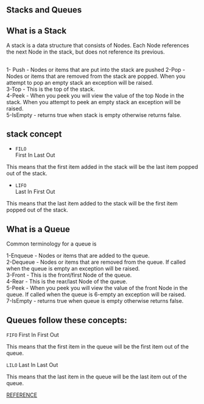 ## Stacks and Queues 

## What is a Stack
A stack is a data structure that consists of Nodes. Each Node references the next Node in the stack, but does not reference its previous.

##
1- Push - Nodes or items that are put into the stack are pushed
2-Pop - Nodes or items that are removed from the stack are popped. When you attempt to pop an empty stack an exception will be raised.<br>
3-Top - This is the top of the stack. <br>
4-Peek - When you peek you will view the value of the top Node in the stack. When you attempt to peek an empty stack an exception will be raised.<br>
5-IsEmpty - returns true when stack is empty otherwise returns false.<br>

## stack concept 

* `FILO ` <br>
First In Last Out

This means that the first item added in the stack will be the last item popped out of the stack.

* `LIFO` <br>
Last In First Out 

This means that the last item added to the stack will be the first item popped out of the stack.

## What is a Queue
Common terminology for a queue is

1-Enqueue - Nodes or items that are added to the queue. <br>
2-Dequeue - Nodes or items that are removed from the queue. If called when the queue is empty an exception will be raised.<br>
3-Front - This is the front/first Node of the queue.<br>
4-Rear - This is the rear/last Node of the queue.<br>
5-Peek - When you peek you will view the value of the front Node in the queue. If called when the queue is 6-empty an exception will be raised.<br>
7-IsEmpty - returns true when queue is empty otherwise returns false.<br>

## Queues follow these concepts:

`FIFO`
First In First Out

This means that the first item in the queue will be the first item out of the queue.

`LILO`
Last In Last Out

This means that the last item in the queue will be the last item out of the queue.


[REFERENCE](https://codefellows.github.io/common_curriculum/data_structures_and_algorithms/Code_401/class-10/resources/stacks_and_queues.html)

